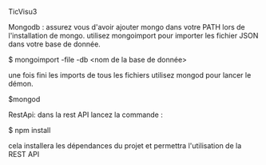 TicVisu3

Mongodb :
assurez vous d'avoir ajouter mongo dans votre PATH lors de l'installation de mongo.
utilisez mongoimport pour importer les fichier JSON dans votre base de donnée.

$ mongoimport -file <nom de la table au pluriel> -db <nom de la base de donnée>

une fois fini les imports de tous les fichiers utilisez mongod pour lancer le démon.

$mongod

RestApi:
dans la rest API lancez la commande :

$ npm install

cela installera les dépendances du projet et permettra l'utilisation de la REST API

